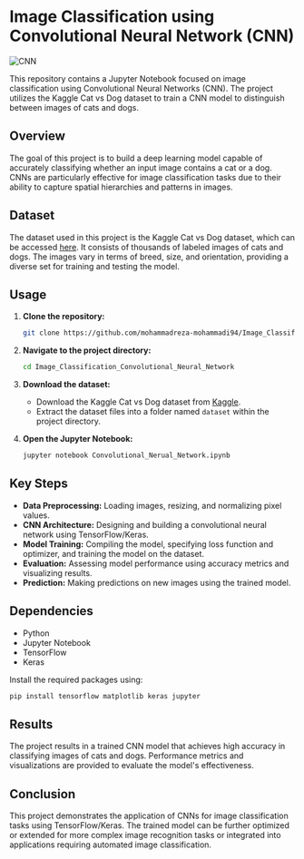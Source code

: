 # Image Classification using Convolutional Neural Network (CNN)

![CNN](https://cdn.iconscout.com/icon/free/png-256/deep-learning-1994253-1672927.png)

This repository contains a Jupyter Notebook focused on image classification using Convolutional Neural Networks (CNN). The project utilizes the Kaggle Cat vs Dog dataset to train a CNN model to distinguish between images of cats and dogs.

## Overview
The goal of this project is to build a deep learning model capable of accurately classifying whether an input image contains a cat or a dog. CNNs are particularly effective for image classification tasks due to their ability to capture spatial hierarchies and patterns in images.

## Dataset
The dataset used in this project is the Kaggle Cat vs Dog dataset, which can be accessed [here](https://www.kaggle.com/datasets/karakaggle/kaggle-cat-vs-dog-dataset). It consists of thousands of labeled images of cats and dogs. The images vary in terms of breed, size, and orientation, providing a diverse set for training and testing the model.

## Usage
1. **Clone the repository:**
    ```bash
    git clone https://github.com/mohammadreza-mohammadi94/Image_Classification_Convolutional_Neural_Network.git
    ```
2. **Navigate to the project directory:**
    ```bash
    cd Image_Classification_Convolutional_Neural_Network
    ```
3. **Download the dataset:**
   - Download the Kaggle Cat vs Dog dataset from [Kaggle](https://www.kaggle.com/datasets/karakaggle/kaggle-cat-vs-dog-dataset).
   - Extract the dataset files into a folder named `dataset` within the project directory.

4. **Open the Jupyter Notebook:**
    ```bash
    jupyter notebook Convolutional_Nerual_Network.ipynb
    ```

## Key Steps
- **Data Preprocessing:** Loading images, resizing, and normalizing pixel values.
- **CNN Architecture:** Designing and building a convolutional neural network using TensorFlow/Keras.
- **Model Training:** Compiling the model, specifying loss function and optimizer, and training the model on the dataset.
- **Evaluation:** Assessing model performance using accuracy metrics and visualizing results.
- **Prediction:** Making predictions on new images using the trained model.

## Dependencies
- Python
- Jupyter Notebook
- TensorFlow
- Keras

Install the required packages using:
```bash
pip install tensorflow matplotlib keras jupyter
```

## Results
The project results in a trained CNN model that achieves high accuracy in classifying images of cats and dogs. Performance metrics and visualizations are provided to evaluate the model's effectiveness.

## Conclusion
This project demonstrates the application of CNNs for image classification tasks using TensorFlow/Keras. The trained model can be further optimized or extended for more complex image recognition tasks or integrated into applications requiring automated image classification.